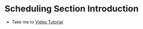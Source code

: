 # Scheduling Section Introduction

- Take me to [Video Tutorial](https://kodekloud.com/topic/scheduling-section-introduction/)
